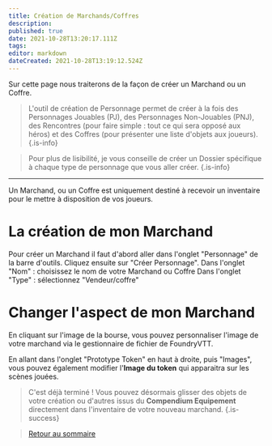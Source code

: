 ```yaml
---
title: Création de Marchands/Coffres
description: 
published: true
date: 2021-10-28T13:20:17.111Z
tags: 
editor: markdown
dateCreated: 2021-10-28T13:19:12.524Z
---
```


Sur cette page nous traiterons de la façon de créer un Marchand ou un Coffre.

> L'outil de création de Personnage permet de créer à la fois des Personnages Jouables (PJ), des Personnages Non-Jouables (PNJ), des Rencontres (pour faire simple : tout ce qui sera opposé aux héros) et des Coffres (pour présenter une liste d'objets aux joueurs).
{.is-info}

> Pour plus de lisibilité, je vous conseille de créer un Dossier spécifique à chaque type de personnage que vous aller créer.
{.is-info}
---
Un Marchand, ou un Coffre est uniquement destiné à recevoir un inventaire pour le mettre à disposition de vos joueurs.

# La création de mon Marchand

Pour créer un Marchand il faut d'abord aller dans l'onglet "Personnage" de la barre d'outils. 
Cliquez ensuite sur "Créer Personnage".
Dans l'onglet "Nom" : choisissez le nom de votre Marchand ou Coffre
Dans l'onglet "Type" : sélectionnez "Vendeur/coffre"

# Changer l'aspect de mon Marchand

En cliquant sur l'image de la bourse, vous pouvez personnaliser l'image de votre marchand via le gestionnaire de fichier de FoundryVTT.

En allant dans l'onglet "Prototype Token" en haut à droite, puis "Images", vous pouvez également modifier l'**Image du token** qui apparaitra sur les scènes jouées.

>C'est déjà terminé ! 
Vous pouvez désormais glisser des objets de votre création ou d'autres issus du **Compendium Equipement** directement dans l'inventaire de votre nouveau marchand.
{.is-success}


> [Retour au sommaire](/fr/systemes/fr-chrooubliees)

